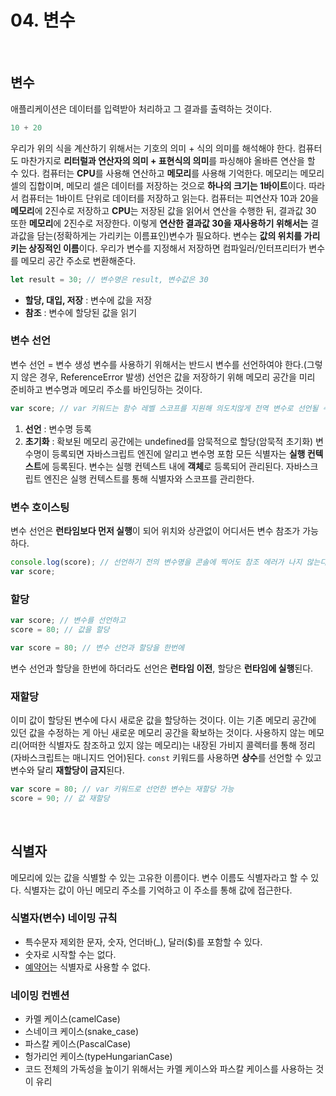 # 04. 변수
</br>

## 변수
애플리케이션은 데이터를 입력받아 처리하고 그 결과를 출력하는 것이다. 
```javascript
10 + 20
```
우리가 위의 식을 계산하기 위해서는 기호의 의미 + 식의 의미를 해석해야 한다. 컴퓨터도 마찬가지로 **리터럴과 연산자의 의미 + 표현식의 의미**를 파싱해야 올바른 연산을 할 수 있다. 컴퓨터는 **CPU**를 사용해 연산하고 **메모리**를 사용해 기억한다. 메모리는 메모리 셀의 집합이며, 메모리 셀은 데이터를 저장하는 것으로 **하나의 크기는 1바이트**이다. 따라서 컴퓨터는 1바이트 단위로 데이터를 저장하고 읽는다.
컴퓨터는 피연산자 10과 20을 **메모리**에 2진수로 저장하고 **CPU**는 저장된 값을 읽어서 연산을 수행한 뒤, 결과값 30 또한 **메모리**에 2진수로 저장한다. 이렇게 **연산한 결과값 30을 재사용하기 위해서는** 결과값을 담는(정확하게는 가리키는 이름표인)변수가 필요하다.
변수는 **값의 위치를 가리키는 상징적인 이름**이다. 우리가 변수를 지정해서 저장하면 컴파일러/인터프리터가 변수를 메모리 공간 주소로 변환해준다.
```javascript
let result = 30; // 변수명은 result, 변수값은 30
```
* **할당, 대입, 저장** : 변수에 값을 저장
* **참조** : 변수에 할당된 값을 읽기

### 변수 선언
변수 선언 = 변수 생성
변수를 사용하기 위해서는 반드시 변수를 선언하여야 한다.(그렇지 않은 경우, ReferenceError 발생) 선언은 값을 저장하기 위해 메모리 공간을 미리 준비하고 변수명과 메모리 주소를 바인딩하는 것이다.
```javascript
var score; // var 키워드는 함수 레벨 스코프를 지원해 의도치않게 전역 변수로 선언될 수 있다.
```
1. **선언** : 변수명 등록
2. **초기화** : 확보된 메모리 공간에는 undefined를 암묵적으로 할당(암묵적 초기화)
변수명이 등록되면 자바스크립트 엔진에 알리고 변수명 포함 모든 식별자는 **실행 컨텍스트**에 등록된다. 변수는 실행 컨텍스트 내에 **객체**로 등록되어 관리된다. 자바스크립트 엔진은 실행 컨텍스트를 통해 식별자와 스코프를 관리한다.

### 변수 호이스팅
변수 선언은 **런타임보다 먼저 실행**이 되어 위치와 상관없이 어디서든 변수 참조가 가능하다.
```javascript
console.log(score); // 선언하기 전의 변수명을 콘솔에 찍어도 참조 에러가 나지 않는다.
var score;
```

### 할당
```javascript
var score; // 변수를 선언하고
score = 80; // 값을 할당

var score = 80; // 변수 선언과 할당을 한번에
```
변수 선언과 할당을 한번에 하더라도 선언은 **런타임 이전**, 할당은 **런타임에 실행**된다.

### 재할당
이미 값이 할당된 변수에 다시 새로운 값을 할당하는 것이다. 이는 기존 메모리 공간에 있던 값을 수정하는 게 아닌 새로운 메모리 공간을 확보하는 것이다. 사용하지 않는 메모리(어떠한 식별자도 참조하고 있지 않는 메모리)는 내장된 가비지 콜렉터를 통해 정리(자바스크립트는 매니지드 언어)된다.
```const``` 키워드를 사용하면 **상수**를 선언할 수 있고 변수와 달리 **재할당이 금지**된다.
```javascript
var score = 80; // var 키워드로 선언한 변수는 재할당 가능
score = 90; // 값 재할당
```
</br>

## 식별자
메모리에 있는 값을 식별할 수 있는 고유한 이름이다. 변수 이름도 식별자라고 할 수 있다. 식별자는 값이 아닌 메모리 주소를 기억하고 이 주소를 통해 값에 접근한다.

### 식별자(변수) 네이밍 규칙
* 특수문자 제외한 문자, 숫자, 언더바(_), 달러($)를 포함할 수 있다.
* 숫자로 시작할 수는 없다.
* [예약어](https://ko.wikipedia.org/wiki/%EC%98%88%EC%95%BD%EC%96%B4)는 식별자로 사용할 수 없다.

### 네이밍 컨벤션
* 카멜 케이스(camelCase)
* 스네이크 케이스(snake_case)
* 파스칼 케이스(PascalCase)
* 헝가리언 케이스(typeHungarianCase)
* 코드 전체의 가독성을 높이기 위해서는 카멜 케이스와 파스칼 케이스를 사용하는 것이 유리

